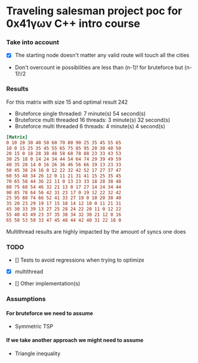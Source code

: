 # Traveling salesman project poc for 0x41γων C++ intro course

### Take into account
- [x] The starting node doesn't matter any valid route will touch all the cities
- Don't overcount ie possibilities are less than (n-1)! for bruteforce but (n-1)!/2

### Results

For this matrix with size 15 and optimal result 242
- Bruteforce single threaded: 7 minute(s) 54 second(s)
- Bruteforce multi threaded 16 threads:  3 minute(s) 32 second(s)
- Bruteforce multi threaded 6 threads:  4 minute(s) 4 second(s)

``` TOML
[Matrix]
0 10 20 30 40 50 60 70 80 90 25 35 45 55 65
10 0 15 25 35 45 55 65 75 85 95 20 30 40 50
20 15 0 18 28 38 48 58 68 78 88 23 33 43 53
30 25 18 0 14 24 34 44 54 64 74 29 39 49 59
40 35 28 14 0 16 26 36 46 56 66 19 13 23 33
50 45 38 24 16 0 12 22 32 42 52 17 27 37 47
60 55 48 34 26 12 0 11 21 31 41 15 25 35 45
70 65 58 44 36 22 11 0 13 23 33 18 28 38 48
80 75 68 54 46 32 21 13 0 17 27 14 24 34 44
90 85 78 64 56 42 31 23 17 0 19 12 22 32 42
25 95 88 74 66 52 41 33 27 19 0 10 20 30 40
35 20 23 29 19 17 15 18 14 12 10 0 11 21 31
45 30 33 39 13 27 25 28 24 22 20 11 0 12 22
55 40 43 49 23 37 35 38 34 32 30 21 12 0 16
65 50 53 59 33 47 45 48 44 42 40 31 22 16 0
```

Multithread results are highly impacted by the amount of syncs one does 

### TODO 
- [] Tests to avoid regressions when trying to optimize
- [x] multithread 
- [] Other implementation(s)


### Assumptions

#### For bruteforce we need to assume
- Symmetric TSP

#### If we take another approach we might need to assume
- Triangle inequality